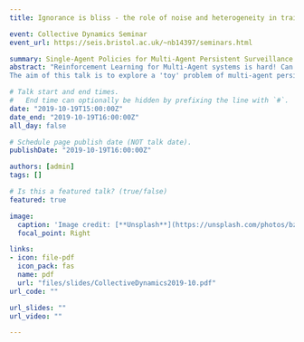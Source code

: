 ```yaml
---
title: Ignorance is bliss - the role of noise and heterogeneity in training and deployment of Single Agent Policies for the Multi-Agent Persistent Surveillance Problem

event: Collective Dynamics Seminar
event_url: https://seis.bristol.ac.uk/~nb14397/seminars.html

summary: Single-Agent Policies for Multi-Agent Persistent Surveillance.
abstract: "Reinforcement Learning for Multi-Agent systems is hard! Can we instead get away with just training a single agent and then deploying it on many agents? Maybe, but there are catches.
The aim of this talk is to explore a 'toy' problem of multi-agent persistent surveillance where the basic objective is for agents to continuously monitor areas of a map to maximise a surveillance 'score'. To see how a single agent policy, trained in isolation, can perform when deployed in a multi-agent scenario we compare the performance of a number of single-agent policies: Reinforcement Learning (DDPG); Neuro-Evolution; and a gradient descent heuristic, against more traditional pre-defined boustrophedon-style 'ploughing patterns'. We will observe the 'homogeneous-policy convergence problem', where identical policies force multiple agents to get stuck together, and look at how noise and uncertainty can alleviate the issue. Finally we look at the decentralised case, where agents, having only partial knowledge of the world, are able to communicate. Different methods of state consensus indicate that for homogeneous deterministic policies, communication can be detrimental to performance. "

# Talk start and end times.
#   End time can optionally be hidden by prefixing the line with `#`.
date: "2019-10-19T15:00:00Z"
date_end: "2019-10-19T16:00:00Z"
all_day: false

# Schedule page publish date (NOT talk date).
publishDate: "2019-10-19T16:00:00Z"

authors: [admin]
tags: []

# Is this a featured talk? (true/false)
featured: true

image:
  caption: 'Image credit: [**Unsplash**](https://unsplash.com/photos/bzdhc5b3Bxs)'
  focal_point: Right

links:
- icon: file-pdf
  icon_pack: fas
  name: pdf
  url: "files/slides/CollectiveDynamics2019-10.pdf"
url_code: ""

url_slides: ""
url_video: ""

---
```

